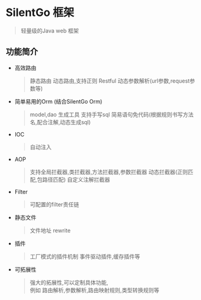 # SilentGo 框架

> 轻量级的Java web 框架 

## 功能简介

- 高效路由
    > 静态路由
    > 动态路由,支持正则
    > Restful
    > 动态参数解析(url参数,request参数等)
    
- 简单易用的Orm (结合SilentGo Orm)
    > model,dao 生成工具
    > 支持手写sql
    > 简易语句免代码(根据规则书写方法名,配合注解,动态生成sql)
- IOC
    > 自动注入
- AOP
    > 支持全局拦截器,类拦截器,方法拦截器,参数拦截器
    > 动态拦截器(正则匹配,包路径匹配)
    > 自定义注解拦截器
- Filter
    > 可配置的filter责任链
- 静态文件
    > 文件地址 rewrite
- 插件
    > 工厂模式的插件机制
    > 事件驱动插件,缓存插件等
- 可拓展性
    > 强大的拓展性,可以定制具体功能,  
      例如 路由解析,参数解析,路由映射规则,类型转换规则等